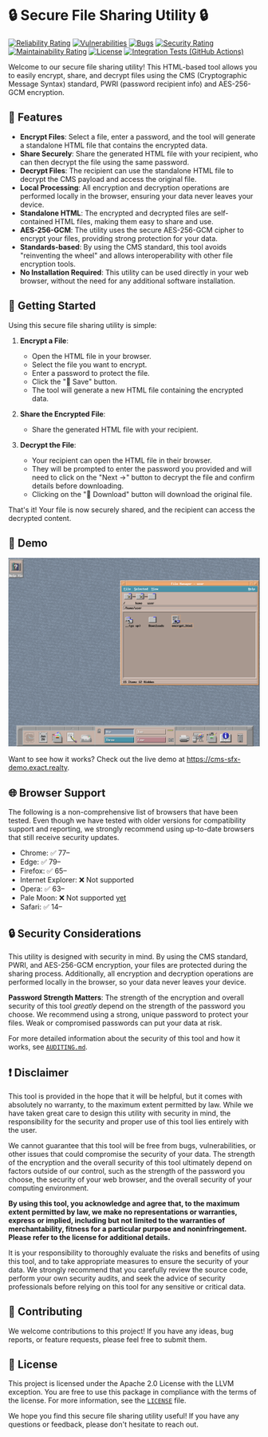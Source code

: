 # 🔒 Secure File Sharing Utility 🔒

[![Reliability Rating](https://sonarcloud.io/api/project_badges/measure?project=Exact-Realty_ts-cms-ep-sfx&metric=reliability_rating)](https://sonarcloud.io/summary/new_code?id=Exact-Realty_ts-cms-ep-sfx)
[![Vulnerabilities](https://sonarcloud.io/api/project_badges/measure?project=Exact-Realty_ts-cms-ep-sfx&metric=vulnerabilities)](https://sonarcloud.io/summary/new_code?id=Exact-Realty_ts-cms-ep-sfx)
[![Bugs](https://sonarcloud.io/api/project_badges/measure?project=Exact-Realty_ts-cms-ep-sfx&metric=bugs)](https://sonarcloud.io/summary/new_code?id=Exact-Realty_ts-cms-ep-sfx)
[![Security Rating](https://sonarcloud.io/api/project_badges/measure?project=Exact-Realty_ts-cms-ep-sfx&metric=security_rating)](https://sonarcloud.io/summary/new_code?id=Exact-Realty_ts-cms-ep-sfx)
[![Maintainability Rating](https://sonarcloud.io/api/project_badges/measure?project=Exact-Realty_ts-cms-ep-sfx&metric=sqale_rating)](https://sonarcloud.io/summary/new_code?id=Exact-Realty_ts-cms-ep-sfx)
[![License](https://img.shields.io/badge/License-Apache%202.0%20with%20llvm%20exception-blue.svg)](https://github.com/Exact-Realty/ts-cms-ep-sfx/blob/master/LICENSE)
[![Integration Tests (GitHub Actions)](https://github.com/Exact-Realty/ts-cms-ep-sfx/actions/workflows/integration-tests-github.yml/badge.svg?event=push)](https://github.com/Exact-Realty/ts-cms-ep-sfx/actions/workflows/integration-tests-github.yml)

Welcome to our secure file sharing utility! This HTML-based tool allows you to
easily encrypt, share, and decrypt files using the CMS (Cryptographic Message
Syntax) standard, PWRI (password recipient info) and AES-256-GCM encryption.

## 🔐 Features

-   **Encrypt Files**: Select a file, enter a password, and the tool will generate
    a standalone HTML file that contains the encrypted data.
-   **Share Securely**: Share the generated HTML file with your recipient, who can
    then decrypt the file using the same password.
-   **Decrypt Files**: The recipient can use the standalone HTML file to decrypt
    the CMS payload and access the original file.
-   **Local Processing**: All encryption and decryption operations are performed
    locally in the browser, ensuring your data never leaves your device.
-   **Standalone HTML**: The encrypted and decrypted files are self-contained HTML
    files, making them easy to share and use.
-   **AES-256-GCM**: The utility uses the secure AES-256-GCM cipher to encrypt
    your files, providing strong protection for your data.
-   **Standards-based**: By using the CMS standard, this tool avoids "reinventing
    the wheel" and allows interoperability with other file encryption tools.
-   **No Installation Required**: This utility can be used directly in your web
    browser, without the need for any additional software installation.

## 🚀 Getting Started

Using this secure file sharing utility is simple:

1. **Encrypt a File**:

    - Open the HTML file in your browser.
    - Select the file you want to encrypt.
    - Enter a password to protect the file.
    - Click the "&#x1f4be;&#xfe0e; Save" button.
    - The tool will generate a new HTML file containing the encrypted data.

2. **Share the Encrypted File**:

    - Share the generated HTML file with your recipient.

3. **Decrypt the File**:

    - Your recipient can open the HTML file in their browser.
    - They will be prompted to enter the password you provided and will need to
      click on the "Next &#x2192;" button to decrypt the file and confirm details
      before downloading.
    - Clicking on the "&#x1f4be;&#xfe0e; Download" button will download the
      original file.

That's it! Your file is now securely shared, and the recipient can access the
decrypted content.

## 🎥 Demo

![Screencast showing file encryption and decryption in action](assets/demo.gif)

Want to see how it works? Check out the live demo at
<https://cms-sfx-demo.exact.realty>.

## 🌐 Browser Support

The following is a non-comprehensive list of browsers that have been tested.
Even though we have tested with older versions for compatibility support and
reporting, we strongly recommend using up-to-date browsers that still receive
security updates.

-   Chrome: ✅️ 77–
-   Edge: ✅️ 79–
-   Firefox: ✅️ 65–
-   Internet Explorer: ❌ Not supported
-   Opera: ✅️ 63–
-   Pale Moon: ❌ Not supported [yet](https://repo.palemoon.org/MoonchildProductions/UXP/issues/2534)
-   Safari: ✅️ 14–

## 🔒 Security Considerations

This utility is designed with security in mind. By using the CMS standard, PWRI,
and AES-256-GCM encryption, your files are protected during the sharing process.
Additionally, all encryption and decryption operations are performed locally in
the browser, so your data never leaves your device.

**Password Strength Matters**: The strength of the encryption and overall
security of this tool _greatly_ depend on the strength of the password you
choose. We recommend using a strong, unique password to protect your files.
Weak or compromised passwords can put your data at risk.

For more detailed information about the security of this tool and how it works,
see [`AUDITING.md`](./AUDITING.md).

## ❗️ Disclaimer

This tool is provided in the hope that it will be helpful, but it comes with
absolutely no warranty, to the maximum extent permitted by law. While we have
taken great care to design this utility with security in mind, the
responsibility for the security and proper use of this tool lies entirely with
the user.

We cannot guarantee that this tool will be free from bugs, vulnerabilities, or
other issues that could compromise the security of your data. The strength of
the encryption and the overall security of this tool ultimately depend on
factors outside of our control, such as the strength of the password you choose,
the security of your web browser, and the overall security of your computing
environment.

**By using this tool, you acknowledge and agree that, to the maximum extent
permitted by law, we make no representations or warranties, express or implied,
including but not limited to the warranties of merchantability, fitness for a
particular purpose and noninfringement. Please refer to the license for
additional details.**

It is your responsibility to thoroughly evaluate the risks and benefits of using
this tool, and to take appropriate measures to ensure the security of your data.
We strongly recommend that you carefully review the source code, perform your
own security audits, and seek the advice of security professionals before
relying on this tool for any sensitive or critical data.

## 📝 Contributing

We welcome contributions to this project! If you have any ideas, bug reports,
or feature requests, please feel free to submit them.

## 📜 License

This project is licensed under the Apache 2.0 License with the LLVM exception.
You are free to use this package in compliance with the terms of the license.
For more information, see the [`LICENSE`](./LICENSE) file.

We hope you find this secure file sharing utility useful! If you have any
questions or feedback, please don't hesitate to reach out.
